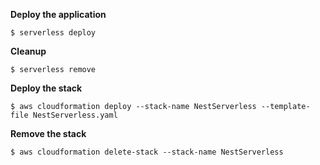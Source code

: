 __Deploy the application__  
```
$ serverless deploy
```  

__Cleanup__  
```
$ serverless remove 
```

__Deploy the stack__  
```
$ aws cloudformation deploy --stack-name NestServerless --template-file NestServerless.yaml
```

__Remove the stack__  
```
$ aws cloudformation delete-stack --stack-name NestServerless
```
